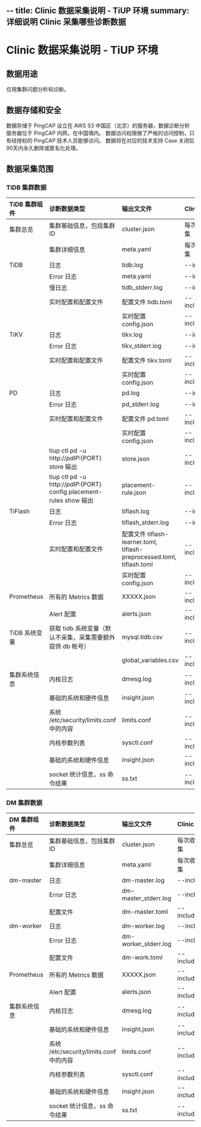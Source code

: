 --
title: Clinic 数据采集说明 - TiUP 环境
summary: 详细说明 Clinic 采集哪些诊断数据
---

# Clinic 数据采集说明 - TiUP 环境

## 数据用途
仅用集群问题分析和诊断。

## 数据存储和安全
数据存储于 PingCAP 设立在 AWS S3 中国区（北京）的服务器，数据诊断分析服务器位于 PingCAP 内网，在中国境内。
数据访问权限做了严格的访问控制，只有经授权的 PingCAP 技术人员能够访问。
数据将在对应的技术支持 Case 关闭后90天内永久删除或匿名化处理。

## 数据采集范围
### TiDB 集群数据
| TiDB 集群组件 | 诊断数据类型 | 输出文文件 | Clinic 采集参数 |
| :------| :------ | :------ |:-------- |
| 集群总览 | 集群基础信息，包括集群 ID | cluster.json | 每次收集默认采集 |
|         | 集群详细信息 | meta.yaml|每次收集默认采集 |
|  TiDB   | 日志 | tidb.log | --include=log|
|         | Error 日志 | meta.yaml| --include=log|
|         | 慢日志| tidb_stderr.log|--include=log |
|         |实时配置和配置文件 | 配置文件 tidb.toml|--include=config |
|         | |实时配置 config.json |--include=config |
| TiKV    |日志 | tikv.log | --include=log|
|         | Error 日志 | tikv_stderr.log| --include=log|
|         | 实时配置和配置文件 | 配置文件 tikv.toml|--include=config|
|         |  |实时配置 config.json|--include=config |
| PD      |日志 | pd.log | --include=log|
|         | Error 日志 |pd_stderr.log| --include=log|
|         | 实时配置和配置文件 | 配置文件 pd.toml|--include=config|
|         |  |实时配置 config.json|--include=config |
|         | tiup ctl pd -u http://${pd IP}:${PORT} store  输出 | store.json|--include=config|
|         | tiup ctl pd -u http://${pd IP}:${PORT} config placement-rules show 输出 |placement-rule.json|--include=config |
| TiFlash   |日志 | tiflash.log | --include=log|
|         | Error 日志 |tiflash_stderr.log| --include=log|
|         | 实时配置和配置文件 | 配置文件 tiflash-learner.toml, tiflash-preprocessed.toml, tiflash.toml| --include=config|
|         |  |实时配置 config.json| --include=config |
|Prometheus     |  所有的 Metrics 数据|XXXXX.json| --include=monitor |
|         | Alert 配置 |alerts.json| --include=monitor |
| TiDB 系统变量  | 获取 tidb 系统变量（默认不采集，采集需要额外提供 db 帐号） |mysql.tidb.csv| --include=db_vars|
|   |  |global_variables.csv| --include=db_vars |
| 集群系统信息   | 内核日志 |dmesg.log| --include=system |
|   | 基础的系统和硬件信息|insight.json| --include=system |
|   | 系统 /etc/security/limits.conf 中的内容|limits.conf| --include=system |
|   | 内核参数列表 |sysctl.conf| --include=system |
|   | 基础的系统和硬件信息|insight.json| --include=system |
|   | socket 统计信息，ss 命令结果|ss.txt| --include=system |




### DM 集群数据
| DM 集群组件 | 诊断数据类型 | 输出文文件 | Clinic 采集参数 |
| :------| :------ | :------ |:-------- |
| 集群总览 | 集群基础信息，包括集群 ID | cluster.json | 每次收集默认采集 |
|         | 集群详细信息 | meta.yaml|每次收集默认采集 |
| dm-master | 日志 | dm-master.log| --include=log|
|         | Error 日志 | dm-master_stderr.log| --include=log|
|         | 配置文件 | dm-master.toml | --include=config|
| dm-worker  | 日志| dm-worker.log|--include=log |
|         | Error 日志 | dm-worker_stderr.log| --include=log|
|         | 配置文件 |  dm-work.toml | --include=config|
|Prometheus     |  所有的 Metrics 数据|XXXXX.json| --include=monitor |
|         | Alert 配置 |alerts.json| --include=monitor |
| 集群系统信息   | 内核日志 |dmesg.log| --include=system |
|   | 基础的系统和硬件信息|insight.json| --include=system |
|   | 系统 /etc/security/limits.conf 中的内容|limits.conf| --include=system |
|   | 内核参数列表 |sysctl.conf| --include=system |
|   | 基础的系统和硬件信息|insight.json| --include=system |
|   | socket 统计信息，ss 命令结果|ss.txt| --include=system |